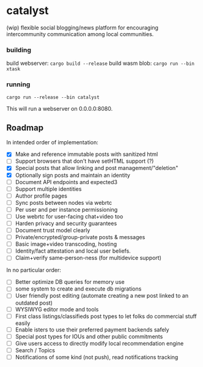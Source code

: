 # catalyst

(wip) flexible social blogging/news platform for encouraging intercommunity communication among local communities.

### building

build webserver:
`cargo build --release`
build wasm blob:
`cargo run --bin xtask`

### running

`cargo run --release --bin catalyst`

This will run a webserver on 0.0.0.0:8080.

## Roadmap

In intended order of implementation:

 - [x] Make and reference immutable posts with sanitized html
  - [ ] Support browsers that don't have setHTML support (?)
 - [x] Special posts that allow linking and post management/"deletion"
 - [x] Optionally sign posts and maintain an identity
 - [ ] Document API endpoints and expected3
 - [ ] Support multiple identities
 - [ ] Author profile pages
 - [ ] Sync posts between nodes via webrtc
  - [ ] Per user and per instance permissioning
 - [ ] Use webrtc for user-facing chat+video too
 - [ ] Harden privacy and security guarantees
  - [ ] Document trust model clearly
  - [ ] Private/encrypted/group-private posts & messages
 - [ ] Basic image+video transcoding, hosting
 - [ ] Identity/fact attestation and local user beliefs. 
 - [ ] Claim+verify same-person-ness (for multidevice support)

 In no particular order:

 - [ ] Better optimize DB queries for memory use
  - [ ] some system to create and execute db migrations
 - [ ] User friendly post editing (automate creating a new post linked to an outdated post)
 - [ ] WYSIWYG editor mode and tools
 - [ ] First class listings/classifieds post types to let folks do commercial stuff easily
  - [ ] Enable isters to use their preferred payment backends safely
  - [ ] Special post types for IOUs and other public commitments
 - [ ] Give users access to directly modify local recommendation engine
 - [ ] Search / Topics
 - [ ] Notifications of some kind (not push), read notifications tracking
